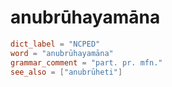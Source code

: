 # anubrūhayamāna

``` toml
dict_label = "NCPED"
word = "anubrūhayamāna"
grammar_comment = "part. pr. mfn."
see_also = ["anubrūheti"]
```

